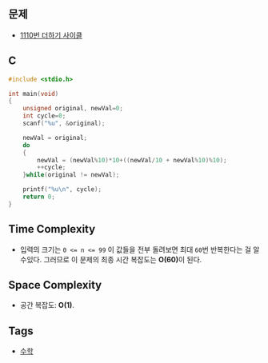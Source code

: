 ## 문제
- [1110번 더하기 사이클](https://www.acmicpc.net/problem/1110)

## C
```cpp
#include <stdio.h>

int main(void)
{
	unsigned original, newVal=0;
	int cycle=0;
	scanf("%u", &original);

	newVal = original;
	do
	{
		newVal = (newVal%10)*10+((newVal/10 + newVal%10)%10);
		++cycle;
	}while(original != newVal);

	printf("%u\n", cycle);
	return 0;
}
```

## Time Complexity
- 입력의 크기는 `0 <= n <= 99` 이 값들을 전부 돌려보면 최대  `60`번 반복한다는 걸 알수있다.
그러므로 이 문제의 최종 시간 복잡도는 <b>O(60)</b>이 된다.

## Space Complexity
- 공간 복잡도: <b>O(1)</b>.

## Tags
- [수학](https://github.com/myoi-oj/baekjoon-oj#math)
